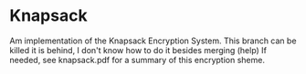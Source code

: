 # Knapsack
Am implementation of the Knapsack Encryption System.
This branch can be killed it is behind, I don't know how to do it besides merging (help)
If needed, see knapsack.pdf for a summary of this encryption sheme.
